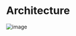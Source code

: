 # Architecture

![image](https://user-images.githubusercontent.com/25029077/183263808-96ecb104-721c-4614-b276-12a5f30113b2.png)